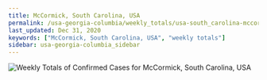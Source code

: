 ```yaml
---
title: McCormick, South Carolina, USA
permalink: /usa-georgia-columbia/weekly_totals/usa-south_carolina-mccormick-weekly_totals.html
last_updated: Dec 31, 2020
keywords: ["McCormick, South Carolina, USA", "weekly totals"]
sidebar: usa-georgia-columbia_sidebar
---
```


![Weekly Totals of Confirmed Cases for McCormick, South Carolina, USA](/covid_tracker/images/graphs/usa-south_carolina-mccormick-weekly_totals_graph.png)
